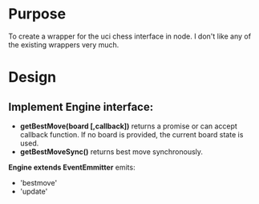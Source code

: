 Purpose
=======

To create a wrapper for the uci chess interface in node. I don't like any of the existing wrappers very much.

Design
======

Implement Engine interface:
---------------------------
- **getBestMove(board [,callback])** returns a promise or can accept callback function. If no board is provided, the current board state is used.
- **getBestMoveSync()** returns best move synchronously.

**Engine extends EventEmmitter**
emits:
- 'bestmove'
- 'update'



